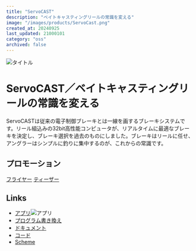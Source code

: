 ```yaml
---
title: "ServoCAST"
description: "ベイトキャスティングリールの常識を変える"
image: "/images/products/ServoCast.png"
created_at: 20240925
last_updated: 21000101
category: "oss"
archived: false
---
```


![タイトル](/images/products/ServoCast.png)

# ServoCAST／ベイトキャスティングリールの常識を変える  
ServoCASTは従来の電子制御ブレーキとは一線を画するブレーキシステムです。リール組込みの32bit高性能コンピュータが、リアルタイムに最適なブレーキを決定し、ブレーキ選択を過去のものにしました。ブレーキはリールに任せ、アングラーはシンプルに釣りに集中するのが、これからの常識です。

## プロモーション  
[フライヤー](/images/products/ardcino/flyer01.svg)
[ティーザー](/images/products/ardcino/teaser01.webm)

## Links
- [アプリ](https://www.c-able.ne.jp/~hirai551/dl/dc12.html)![アプリ](/images/products/ardcino/QR_787318.png)
- [プログラム書き換え](https://www.c-able.ne.jp/~hirai551/dl/dc/)
- [ドキュメント](https://github.com/KazukiHiraizumi/arDCino)
- [コード](https://github.com/KazukiHiraizumi/DCuino)
- [Scheme](/images/products/ardcino/fig04.png)

